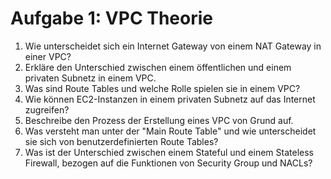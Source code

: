 # Aufgabe 1: VPC Theorie

1. Wie unterscheidet sich ein Internet Gateway von einem NAT Gateway in einer VPC?
2. Erkläre den Unterschied zwischen einem öffentlichen und einem privaten Subnetz in einem VPC.
3. Was sind Route Tables und welche Rolle spielen sie in einem VPC?
4. Wie können EC2-Instanzen in einem privaten Subnetz auf das Internet zugreifen?
5. Beschreibe den Prozess der Erstellung eines VPC von Grund auf.
6. Was versteht man unter der "Main Route Table" und wie unterscheidet sie sich von benutzerdefinierten Route Tables?
7. Was ist der Unterschied zwischen einem Stateful und einem Stateless Firewall, bezogen auf die Funktionen von Security Group und NACLs?
